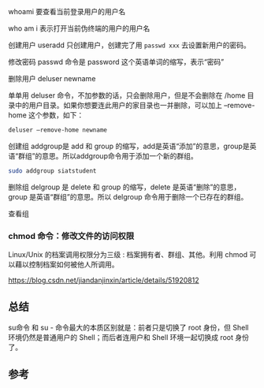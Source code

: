 whoami
要查看当前登录用户的用户名

who am i
表示打开当前伪终端的用户的用户名

创建用户
useradd 只创建用户，创建完了用 `passwd xxx` 去设置新用户的密码。

修改密码
passwd 命令是 password 这个英语单词的缩写，表示“密码”

删除用户
deluser newname

单单用 deluser 命令，不加参数的话，只会删除用户，但是不会删除在 /home 目录中的用户目录。如果你想要连此用户的家目录也一并删除，可以加上 –remove-home 这个参数，如下：

```sh
deluser –remove-home newname
```

创建组
addgroup是 add 和 group 的缩写，add是英语“添加”的意思，group是英语“群组”的意思。所以addgroup命令用于添加一个新的群组。

```sh
sudo addgroup siatstudent
```

删除组
delgroup 是 delete 和 group 的缩写，delete 是英语“删除”的意思，group 是英语“群组”的意思。所以 delgroup 命令用于删除一个已存在的群组。

查看组

### chmod 命令：修改文件的访问权限

Linux/Unix 的档案调用权限分为三级 : 档案拥有者、群组、其他。利用 chmod 可以藉以控制档案如何被他人所调用。

<https://blog.csdn.net/jiandanjinxin/article/details/51920812>

## 总结

su命令 和 su - 命令最大的本质区别就是：前者只是切换了 root 身份，但 Shell 环境仍然是普通用户的 Shell；而后者连用户和 Shell 环境一起切换成 root 身份了。

## 参考
